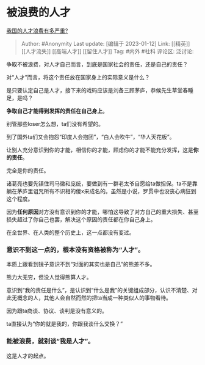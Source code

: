 # 被浪费的人才
[我国的人才浪费有多严重?](https://www.zhihu.com/question/414278230/answer/2840859364)

> Author: #Anonymity
> Last update: [编辑于 2023-01-12]
> Link: [[精英]] [[人才流失]] [[高端人才]] [[留住人才]]
> Tag: #内外 #社科
> 评论区:
> 泛讨论:

争取不被浪费，对人才自己而言，到底是国家社会的责任，还是自己的责任？

对“人才”而言，将这个责任放在国家身上的实际意义是什么？

是只要认定自己是人才，接下来的戏码应该是刘备三顾茅庐，恭候先生草堂春睡足，是吗？

**争取自己才能得到发挥的责任在自己身上**。

别管那些loser怎么想，ta们没有希望的。

到了国外ta们又会抱怨“印度人会抱团”，“白人会吹牛”，“华人天花板”。

让别人充分意识到你的才能，相信你的才能，顾虑你的才能不能充分发挥，这是**你的责任**。

完全是你的责任。

诸葛亮也要先镇住司马徽和庞统，要做到有一群老太爷自愿给ta做担保。ta不是靠躺在茅庐里诅咒所有不识相的傻x来成名的。虽然是小说，罗贯中也没丧心病狂到这个程度。

因为**任何原因**对方没有意识到你的才能，哪怕这导致了对方自己的重大损失、甚至损失超过了你自己也罢，解决这个原因的责任都在你自己身上。

在全世界、在人类的整个历史上，这一点都没有变过。

### 意识不到这一点的，根本没有资格被称为“人才”。

本质上跟看到镜子意识不到“对面的其实也是自己”的熊差不多。

熊力大无穷，但没人觉得熊算人才。

意识到“我的责任是什么”，是认识到“什么是我”的关键组成部分，认识不清楚、对此无概念的人，其他人会自然而然的把ta当成一种类似人的事物看待。

因为跟ta商谈、协议、谈判是没有意义的。

ta直接认为“你的就是我的，你跟我谈什么交换？”

### 能被浪费，就别谈“我是人才”。

这是人才的起点。
